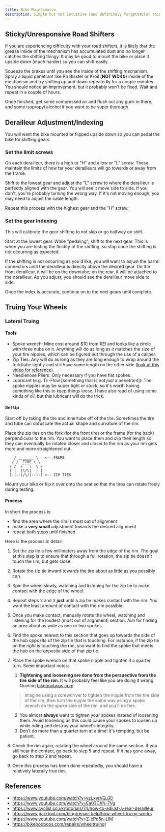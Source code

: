 ```yaml
---
title: Bike Maintenance
description: Simple but not intuitive (and definitely forgettable) things about maintaining my bike.
---
```


## Sticky/Unresponsive Road Shifters

If you are experiencing difficulty with your road shifters, it is likely that the grease inside of the mechanism has accumulated dust and no longer catches the shifting thingy. It may be good to mount the bike or place it upside down (much harder) so you can shift easily.

Squeeze the brakes until you see the inside of the shifting mechanism. Spray a liquid penetrant like Pb Blaster or Kroil (**NOT WD40**) inside of the mechanism and try shifting up and down repeatedly for a couple minutes. You should notice an improvement, but it probably won't be fixed. Wait and repeat in a couple of hours.

Once finished, get some compressed air and flush out any gunk in there, and some isopropyl alcohol if you want to be super thorough.

## Derailleur Adjustment/Indexing

You will want the bike mounted or flipped upside down so you can pedal the bike for shifting gears.

### Set the limit screws

On each derailleur, there is a high or "H" and a low or "L" screw. These maintain the limits of how far your derailleurs will go towards or away from the frame. 

Shift to the lowest gear and adjust the "L" screw to where the derailleur is perfectly aligned with the gear. You will see it move side to side. If you don't, you're probably turning the wrong way. If it's not moving enough, you may need to adjust the cable length.

Repeat this process with the highest gear and the "H" screw.

### Set the gear indexing

This will calibrate the gear shifting to not skip or go halfway on shift.

Start at the lowest gear. While "pedaling", shift to the next gear. This is when you are testing the fluidity of the shifting, so stop once the shifting is not occurring as expected.

If the shifting is not occurring as you'd like, you will want to adjust the barrel connectors until the derailleur is directly above the desired gear. On the front derailleur, it will be on the downtube; on the rear, it will be attached to the derailleur. As you adjust, you should see the derailleur move side to side. 

Once the index is accurate, continue on to the next gears until complete.

## Truing Your Wheels

### Lateral Truing

#### Tools

- Spoke wrench: Mine cost around $10 from REI and looks like a circle with three nubs on it. Anything will do as long as it matches the size of your tire nipples, which can be figured out through the use of a caliper.
- Zip Ties: Any will do as long as they are long enough to wrap around the fork/tube tightly and still have some length on the other side ([look at this video for reference](https://www.youtube.com/watch?v=Z-cPq5n-LlM)).
- Needlenose Pliers: Only necessary if you have flat spokes.
- Lubricant (e.g. Tri-Flow [something that is not *just* a penetrant]): The spoke nipples may be super tight or stuck, so it's worth having something like this to keep things loose. I have also read of using some kinds of oil, but this lubricant will do the trick.

#### Set Up

Start off by taking the tire and innertube off of the tire. Sometimes the tire and tube can obfuscate the actual shape and curvature of the rim.

Place the zip ties on the fork (for the front tire) or the frame (for the back) perpendicular to the rim. You want to place them and clip their length so they can eventually be rotated closer and closer to the rim as your rim gets more and more straightened out.

```
    / _______ \   <-- FRAME
   / /  TIRE \ \
  / /  /```\  \ \ 
  | |  |\/\|  | |
  )-(--|/\/|--)-( <-- ZIP TIES
```

Mount your bike or flip it over onto the seat so that the tires can rotate freely during testing. 

#### Process

In short the process is:

- find the area where the rim is most out of alignment
- make a **very small** adjustment towards the desired alignment
- repeat both steps until finished

Here is the process in detail:

1. Set the zip tie a few millimeters away from the edge of the rim. The goal at this step is to ensure that through a full rotation, the zip tie doesn't touch the rim, but gets close.

2. Rotate the zip tie inward towards the tire about as little as you possibly can.

3. Spin the wheel slowly, watching and listening for the zip tie to make contact with the edge of the wheel.

4. Repeat steps 2 and 3 **just** until a zip tie makes contact with the rim. You want the least amount of contact with the rim possible.

5. Once you make contact, manually rotate the wheel, watching and listening for the loudest (most out of alignment) section. Aim for finding an area about as wide as one or two spokes.

6. Find the spoke nearest to this section that goes up towards the side of the hub *opposite* of the zip tie that is touching. For instance, if the zip tie on the *right* is touching the rim, you want to find the spoke that meets the hub on the *opposite* side of that zip tie. 

7. Place the spoke wrench on that spoke nipple and tighten it a quarter turn.  Some important notes:
	1. **Tightening and loosening are done from the perspective from the tire side of the rim.** It will probably feel like you are doing it wrong. Quoting [bikebooboos.com](https://bikebooboos.com/repairs/wheeltruing/):
	> Imagine using a screwdriver to tighten the nipple from the tire side of the rim, then turn the nipple the same way using a spoke wrench on the spoke side of the rim, and you’ll be fine.
	2. You almost **always** want to tighten your spokes instead of loosening them. Avoid loosening as this could cause your spokes to loosen up while riding and destroy your wheel's integrity.
	3. Don't do more than a quarter turn at a time! It's tempting, but be patient.
	
8. Check the rim again, rotating the wheel around the same section. If you still hear the contact, go back to step 5 and repeat. If it has gone away, go back to step 2 and repeat.

9. Once this process has been done repeatedly, you should have a relatively laterally true rim.

## References

- https://www.youtube.com/watch?v=yzLxyrVQ_00
- https://www.youtube.com/watch?v=Ea03ChN-7Vg
- https://www.cyclist.co.uk/tutorials/74/how-to-adjust-a-rear-derailleur
- https://www.parktool.com/blog/repair-help/how-wheel-truing-works
- https://www.youtube.com/watch?v=Z-cPq5n-LlM
- https://bikebooboos.com/repairs/wheeltruing/